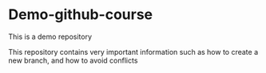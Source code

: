 # Demo-github-course
This is a demo repository

This repository contains very important information such as how to create a new branch, and how to avoid conflicts
